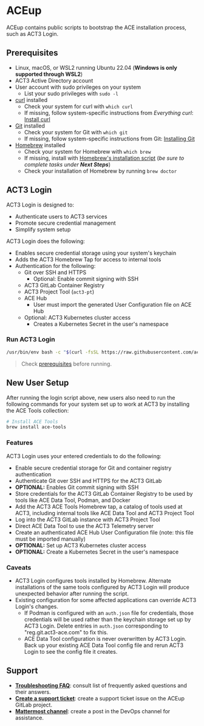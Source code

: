 # ACEup

ACEup contains public scripts to bootstrap the ACE installation process, such as ACT3 Login.

## Prerequisites

- Linux, macOS, or WSL2 running Ubuntu 22.04 (**Windows is only supported through WSL2**)
- ACT3 Active Directory account
- User account with sudo privileges on your system
  - List your sudo privileges with `sudo -l`
- [curl](https://everything.curl.dev/) installed
  - Check your system for curl with `which curl`
  - If missing, follow system-specific instructions from *Everything curl*: [Install curl](https://everything.curl.dev/get)
- [Git](https://git-scm.com) installed
  - Check your system for Git with `which git`
  - If missing, follow system-specific instructions from Git: [Installing Git](https://git-scm.com/book/en/v2/Getting-Started-Installing-Git)
- [Homebrew](https://brew.sh/) installed
  - Check your system for Homebrew with `which brew`
  - If missing, install with [Homebrew's installation script](https://brew.sh/) (*be sure to complete tasks under **Next Steps***)
  - Check your installation of Homebrew by running `brew doctor`

## ACT3 Login

ACT3 Login is designed to:

- Authenticate users to ACT3 services
- Promote secure credential management
- Simplify system setup

ACT3 Login does the following:

- Enables secure credential storage using your system's keychain
- Adds the ACT3 Homebrew Tap for access to internal tools
- Authentication for the following:
  - Git over SSH and HTTPS
    - Optional: Enable commit signing with SSH
  - ACT3 GitLab Container Registry
  - ACT3 Project Tool (`act3-pt`)
  - ACE Hub
    - User must import the generated User Configuration file on ACE Hub
  - Optional: ACT3 Kubernetes cluster access
    - Creates a Kubernetes Secret in the user's namespace

### Run ACT3 Login

```sh
/usr/bin/env bash -c "$(curl -fsSL https://raw.githubusercontent.com/act3-ace/aceup/main/act3-login/act3-login)"
```

> Check [prerequisites](#prerequisites) before running.

## New User Setup

After running the login script above, new users also need to run the following commands for your system set up to work at ACT3 by installing the ACE Tools collection:

```sh
# Install ACE Tools
brew install ace-tools
```

### Features

ACT3 Login uses your entered credentials to do the following:

- Enable secure credential storage for Git and container registry authentication
- Authenticate Git over SSH and HTTPS for the ACT3 GitLab
- **OPTIONAL:** Enables Git commit signing with SSH
- Store credentials for the ACT3 GitLab Container Registry to be used by tools like ACE Data Tool, Podman, and Docker
- Add the ACT3 ACE Tools Homebrew tap, a catalog of tools used at ACT3, including internal tools like ACE Data Tool and ACT3 Project Tool
- Log into the ACT3 GitLab instance with ACT3 Project Tool
- Direct ACE Data Tool to use the ACT3 Telemetry server
- Create an authenticated ACE Hub User Configuration file (note: this file must be imported manually)
- **OPTIONAL:** Set up ACT3 Kubernetes cluster access
- **OPTIONAL:** Create a Kubernetes Secret in the user's namespace

### Caveats

- ACT3 Login configures tools installed by Homebrew. Alternate installations of the same tools configured by ACT3 Login will produce unexpected behavior after running the script.
- Existing configuration for some affected applications can override ACT3 Login's changes.
  - If Podman is configured with an `auth.json` file for credentials, those credentials will be used rather than the keychain storage set up by ACT3 Login. Delete entries in `auth.json` corresponding to "reg.git.act3-ace.com" to fix this.
  - ACE Data Tool configuration is never overwritten by ACT3 Login. Back up your existing ACE Data Tool config file and rerun ACT3 Login to see the config file it creates.

## Support

- **[Troubleshooting FAQ](docs/troubleshooting-faq.md)**: consult list of frequently asked questions and their answers.
- **[Create a support ticket](https://git.act3-ace.com/ace/aceup/-/issues/new?issuable_template=Support%20Ticket)**: create a support ticket issue on the ACEup GitLab project.
- **[Mattermost channel](https://chat.git.act3-ace.com/act3/channels/devops)**: create a post in the DevOps channel for assistance.
